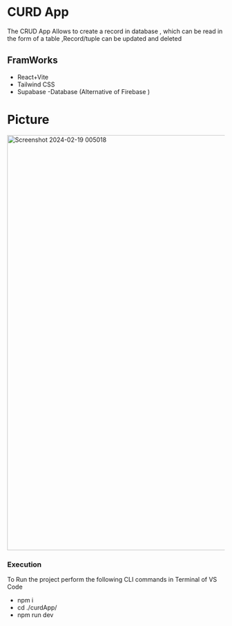 # CURD App

The CRUD App Allows to create a record in database , which can be read in the form of a table ,Record/tuple can be updated and deleted  

## FramWorks
- React+Vite
- Tailwind CSS
- Supabase -Database (Alternative of Firebase )

# Picture
<img width="960" alt="Screenshot 2024-02-19 005018" src="https://github.com/Salarkhan-9/React-Supabase-CRUD-App/assets/98265148/afd56e7b-2cb8-4e6b-94ac-7abf4f9bc89b">

### Execution
To Run the project perform the following CLI commands in Terminal of VS Code
- npm i
- cd ./curdApp/
- npm run dev

